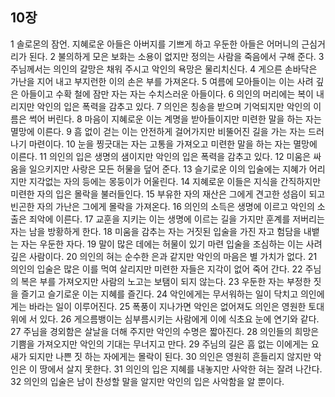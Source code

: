 ## 10장
1 솔로몬의 잠언. 지혜로운 아들은 아버지를 기쁘게 하고 우둔한 아들은 어머니의 근심거리가 된다.
2 불의하게 모은 보화는 소용이 없지만 정의는 사람을 죽음에서 구해 준다.
3 주님께서는 의인의 갈망은 채워 주시고 악인의 욕망은 물리치신다.
4 게으른 손바닥은 가난을 지어 내고 부지런한 이의 손은 부를 가져온다.
5 여름에 모아들이는 이는 사려 깊은 아들이고 수확 철에 잠만 자는 자는 수치스러운 아들이다.
6 의인의 머리에는 복이 내리지만 악인의 입은 폭력을 감추고 있다.
7 의인은 칭송을 받으며 기억되지만 악인의 이름은 썩어 버린다.
8 마음이 지혜로운 이는 계명을 받아들이지만 미련한 말을 하는 자는 멸망에 이른다.
9 흠 없이 걷는 이는 안전하게 걸어가지만 비뚤어진 길을 가는 자는 드러나기 마련이다.
10 눈을 찡긋대는 자는 고통을 가져오고 미련한 말을 하는 자는 멸망에 이른다.
11 의인의 입은 생명의 샘이지만 악인의 입은 폭력을 감추고 있다.
12 미움은 싸움을 일으키지만 사랑은 모든 허물을 덮어 준다.
13 슬기로운 이의 입술에는 지혜가 어리지만 지각없는 자의 등에는 몽둥이가 어울린다.
14 지혜로운 이들은 지식을 간직하지만 미련한 자의 입은 몰락을 불러들인다.
15 부유한 자의 재산은 그에게 견고한 성읍이 되고 빈곤한 자의 가난은 그에게 몰락을 가져온다.
16 의인의 소득은 생명에 이르고 악인의 소출은 죄악에 이른다.
17 교훈을 지키는 이는 생명에 이르는 길을 가지만 훈계를 저버리는 자는 남을 방황하게 한다.
18 미움을 감추는 자는 거짓된 입술을 가진 자고 험담을 내뱉는 자는 우둔한 자다.
19 말이 많은 데에는 허물이 있기 마련 입술을 조심하는 이는 사려 깊은 사람이다.
20 의인의 혀는 순수한 은과 같지만 악인의 마음은 별 가치가 없다.
21 의인의 입술은 많은 이를 먹여 살리지만 미련한 자들은 지각이 없어 죽어 간다.
22 주님의 복은 부를 가져오지만 사람의 노고는 보탬이 되지 않는다.
23 우둔한 자는 부정한 짓을 즐기고 슬기로운 이는 지혜를 즐긴다.
24 악인에게는 무서워하는 일이 닥치고 의인에게는 바라는 일이 이루어진다.
25 폭풍이 지나가면 악인은 없어져도 의인은 영원한 토대 위에 서 있다.
26 게으름뱅이는 심부름시키는 사람에게 이에 식초요 눈에 연기와 같다.
27 주님을 경외함은 살날을 더해 주지만 악인의 수명은 짧아진다.
28 의인들의 희망은 기쁨을 가져오지만 악인의 기대는 무너지고 만다.
29 주님의 길은 흠 없는 이에게는 요새가 되지만 나쁜 짓 하는 자에게는 몰락이 된다.
30 의인은 영원히 흔들리지 않지만 악인은 이 땅에서 살지 못한다.
31 의인의 입은 지혜를 내놓지만 사악한 혀는 잘려 나간다.
32 의인의 입술은 남이 찬성할 말을 알지만 악인의 입은 사악함을 알 뿐이다.
